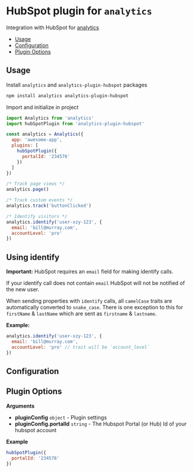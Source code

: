 # HubSpot plugin for `analytics`

Integration with HubSpot for [analytics](https://www.npmjs.com/package/analytics)

<!-- ANALYTICS_DOCS:START (TOC) -->
- [Usage](#usage)
- [Configuration](#configuration)
- [Plugin Options](#plugin-options)
<!-- ANALYTICS_DOCS:END (TOC) -->

## Usage

Install `analytics` and `analytics-plugin-hubspot` packages

```bash
npm install analytics analytics-plugin-hubspot
```

Import and initialize in project

```js
import Analytics from 'analytics'
import hubSpotPlugin from 'analytics-plugin-hubspot'

const analytics = Analytics({
  app: 'awesome-app',
  plugins: [
    hubSpotPlugin({
      portalId: '234576'
    })
  ]
})

/* Track page views */
analytics.page()

/* Track custom events */
analytics.track('buttonClicked')

/* Identify visitors */
analytics.identify('user-xzy-123', {
  email: 'bill@murray.com',
  accountLevel: 'pro'
})
```

## Using identify

**Important:** HubSpot requires an `email` field for making identify calls.

If your identify call does not contain `email` HubSpot will not be notified of the new user.

When sending properties with `identify` calls, all `camelCase` traits are automatically converted to `snake_case`. There is one exception to this for `firstName` & `lastName` which are sent as `firstname` & `lastname`.

**Example:**

```js
analytics.identify('user-xzy-123', {
  email: 'bill@murray.com',
  accountLevel: 'pro' // trait will be `account_level`
})
```

## Configuration

<!-- ANALYTICS_DOCS:START (API) -->
## Plugin Options

**Arguments**

- **pluginConfig** <code>object</code> - Plugin settings
- **pluginConfig.portalId** <code>string</code> - The Hubspot Portal (or Hub) Id of your hubspot account

**Example**

```js
hubSpotPlugin({
  portalId: '234576'
})
```
<!-- ANALYTICS_DOCS:END -->
